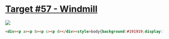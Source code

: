 # [Target #57 - Windmill](https://cssbattle.dev/play/57)

![](https://cssbattle.dev/targets/57.png)

```HTML
<div><p a><p b><p c><p d></div><style>body{background:#191919;display:flex;justify-content:center;align-items:center}div{width:110px;height:110px;background:#4F77FF;position:relative}P{width:30px;height:30px;background:#4F77FF;margin:0;position:absolute;top:-20px;left:-20px;border-radius:50%}[a]{box-shadow:7.5px 7.5px 0 7.5px #F9E492,15px 15px 0 15px #191919}[b]{left:100px;box-shadow:-7.5px 7.5px 0 7.5px #F9E492,-15px 15px 0 15px #191919}[c]{top:100px;box-shadow:7.5px -7.5px 0 7.5px #F9E492,15px -15px 0 15px #191919}[d]{top:100px;left:100px;box-shadow:-7.5px -7.5px 0 7.5px #F9E492,-15px -15px 0 15px #191919
```
